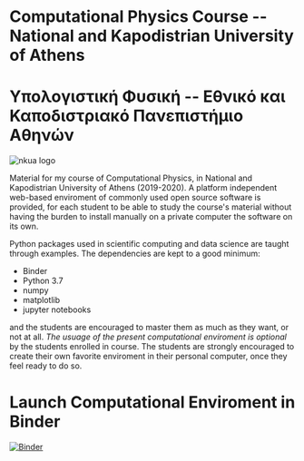 # Computational Physics Course --  National and Kapodistrian University of Athens 
# Υπολογιστική Φυσική -- Εθνικό και Καποδιστριακό Πανεπιστήμιο Αθηνών
![nkua logo](https://www.uoa.gr/fileadmin/user_upload/uoa_logo_gr.svg)


Material for my course of Computational Physics, in National and Kapodistrian University of Athens (2019-2020). 
A platform independent web-based enviroment of commonly used open source software is provided, 
for each student to be able to study the course's material 
without having the burden to install manually on a private computer the software on its own.

Python packages used in scientific computing and data science are taught through examples. 
The dependencies are kept to a good minimum:

 * Binder
 * Python 3.7
 * numpy
 * matplotlib
 * jupyter notebooks

and the students are encouraged to master them as much as they want, or not at all. 
*The usuage of the present computational enviroment is optional* by the students enrolled in course. 
The students are strongly encouraged to create their own favorite enviroment in their personal computer, once they feel ready to do so.

# Launch Computational Enviroment in Binder

[![Binder](http://mybinder.org/badge.svg)](https://mybinder.org/v2/gh/theofil/CompPhysics/master)


